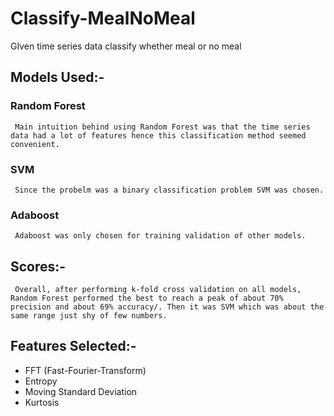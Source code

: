 # Classify-MealNoMeal
 GIven time series data classify whether meal or no meal
 
 ## Models Used:-
 
 ### Random Forest
     Main intuition behind using Random Forest was that the time series data had a lot of features hence this classification method seemed convenient.
     
 ### SVM
     Since the probelm was a binary classification problem SVM was chosen. 
 
 ### Adaboost
     Adaboost was only chosen for training validation of other models.
     
 ## Scores:-
     Overall, after performing k-fold cross validation on all models, Random Forest performed the best to reach a peak of about 70% precision and about 69% accuracy/. Then it was SVM which was about the same range just shy of few numbers. 
     
## Features Selected:-
 * FFT (Fast-Fourier-Transform)
 * Entropy
 * Moving Standard Deviation
 * Kurtosis
 
 
